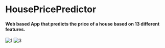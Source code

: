 # HousePricePredictor
#### Web based App that predicts the price of a house based on 13 different features.
![1](https://user-images.githubusercontent.com/108020448/236701560-7ed57b8f-a10f-4346-b741-7f43961ff68a.PNG)
![3](https://user-images.githubusercontent.com/108020448/236701570-7c1ab4b5-2556-4f33-87e3-de63658949bc.PNG)


